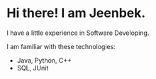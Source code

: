 # Hi there! I am Jeenbek.

I have a little experience in Software Developing.

I am familiar with these technologies:

* Java, Python, C++
* SQL, JUnit